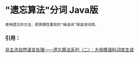 # "遗忘算法"分词 Java版
    使用遗忘的方法，把周期性重现的"候选词"保留进词库。

### 引用：
[非主流自然语言处理——遗忘算法系列（二）：大规模语料词库生成](https:/blog.csdn.net/gzdmcaoyc/article/details/50001801 "Markdown")
